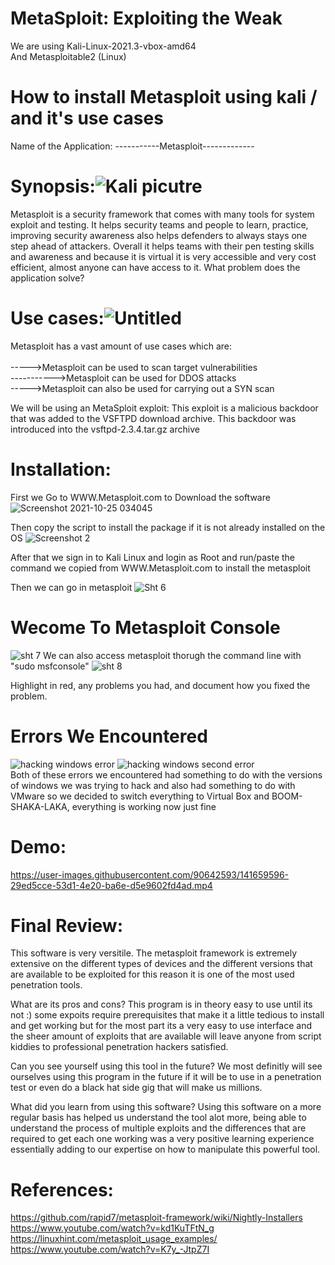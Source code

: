 # MetaSploit: Exploiting the Weak 
We are using Kali-Linux-2021.3-vbox-amd64 <br> 
And Metasploitable2 (Linux)


# How to install Metasploit using kali / and it's use cases 

Name of the Application: -----------Metasploit------------- 
# Synopsis:![Kali picutre](https://user-images.githubusercontent.com/4381313/143923837-190bfa68-c93e-44e5-a665-50944c21aa05.png)

Metasploit is a security framework that comes with many tools for system exploit and testing. It helps security teams and people to learn, practice, improving security awareness also helps defenders to always stays one step ahead of attackers. Overall it helps teams with their pen testing skills and awareness and because it is virtual it is very accessible and very cost efficient, almost anyone can have access to it.
What problem does the application solve?

# Use cases:![Untitled](https://user-images.githubusercontent.com/4381313/143924342-dcd4aa25-eeeb-41bc-a483-58eddd34998b.jpg)

Metasploit has a vast amount of use cases which are:<br>  
----->Metasploit can be used to scan target vulnerabilities<br> 
----------->Metasploit can be used for DDOS attacks<br> 
----->Metasploit can also be used for carrying out a SYN scan<br> 

We will be using an MetaSploit exploit: 
This  exploit is a malicious backdoor that was added to the VSFTPD download archive. This backdoor was introduced into the vsftpd-2.3.4.tar.gz archive
# Installation:
First we Go to WWW.Metasploit.com to Download the software 
![Screenshot 2021-10-25 034045](https://user-images.githubusercontent.com/90642593/140598136-12240ebc-1839-44a9-90b7-0088af2a8ed8.jpg)

Then copy the script to install the package if it is not already installed on the OS
![Screenshot 2](https://user-images.githubusercontent.com/90642593/140598165-8a485523-86e5-433e-9a7e-1b6b8b8afb73.jpg)

After that we sign in to Kali Linux and login as Root and run/paste the command we copied from WWW.Metasploit.com to install the metasploit 

Then we can go in metasploit
![Sht 6](https://user-images.githubusercontent.com/90642593/140599574-b68d0555-50b3-482c-9843-48769ad2415c.jpg)
# Wecome To Metasploit Console
![sht 7](https://user-images.githubusercontent.com/90642593/140599594-225412fc-8b86-45e0-b235-b583cef0141d.jpg)
We can also access metasploit thorugh the command line with "sudo msfconsole"
![sht 8](https://user-images.githubusercontent.com/90642593/140599993-37d59f53-8047-4f8d-877b-45cfc22cfa84.jpg)


Highlight in red, any problems you had, and document how you fixed the problem. 

# Errors We Encountered
![hacking windows error ](https://user-images.githubusercontent.com/90642593/141885704-2719df82-e9f5-4afa-92f6-652d34b7b3e4.jpg)
![hacking windows second error ](https://user-images.githubusercontent.com/90642593/141885718-f2d910b2-c4f8-4785-b6ab-5e0d9e4e7f40.jpg) <br>
Both of these errors we encountered had something to do with the versions of windows we was trying to hack and also had something to do with VMware so we decided to switch everything to Virtual Box and BOOM-SHAKA-LAKA, everything is working now just fine 


# Demo:

https://user-images.githubusercontent.com/90642593/141659596-29ed5cce-53d1-4e20-ba6e-d5e9602fd4ad.mp4




# Final Review:
This software is very versitile. The metasploit framework is extremely extensive on the different types of devices and the different versions that are available to be exploited for this reason it is one of the most used penetration tools. 

What are its pros and cons? This program is in theory easy to use until its not :) some expoits require prerequisites that make it a little tedious to install and get working but for the most part its a very easy to use interface and the sheer amount of exploits that are available will leave anyone from script kiddies to professional penetration hackers satisfied. 

Can you see yourself using this tool in the future? We most definitly will see ourselves using this program in the future if it will be to use in a penetration test or even do a black hat side gig that will make us millions. 

What did you learn from using this software? Using this software on a more regular basis has helped us understand the tool alot more, being able to understand the process of multiple exploits and the differences that are required to get each one working was a very positive learning experience essentially adding to our expertise on how to manipulate this powerful tool.









# References:
https://github.com/rapid7/metasploit-framework/wiki/Nightly-Installers<br>https://www.youtube.com/watch?v=kd1KuTFtN_g<br> 
https://linuxhint.com/metasploit_usage_examples/<br> 
https://www.youtube.com/watch?v=K7y_-JtpZ7I<br> 
